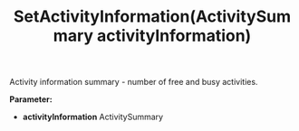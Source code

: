 ﻿---
uid: crmscript_ref_NSActivityInformationListItem_SetActivityInformation
title: SetActivityInformation(ActivitySummary activityInformation)
intellisense: NSActivityInformationListItem.SetActivityInformation
keywords: NSActivityInformationListItem, GetActivityInformation
so.topic: reference
---

Activity information summary - number of free and busy activities.

**Parameter:** 
 - **activityInformation** ActivitySummary

